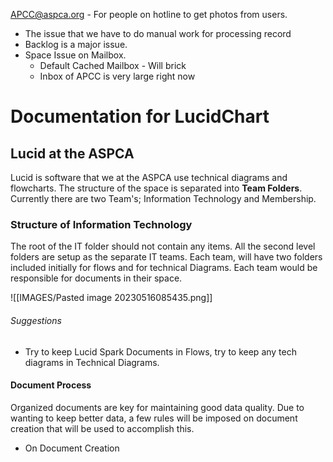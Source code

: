 APCC@aspca.org - For people on hotline to get photos from users.
* The issue that we have to do manual work for processing record
* Backlog is a major issue.
* Space Issue on Mailbox.
	* Default Cached Mailbox - Will brick
	* Inbox of APCC is very large right now



# Documentation for LucidChart

## Lucid at the ASPCA
Lucid is software that we at the ASPCA use technical diagrams and flowcharts. The structure of the space is separated into **Team Folders**. Currently there are two Team's; Information Technology and Membership.

### Structure of Information Technology
The root of the IT folder should not contain any items. All the second level folders are setup as the separate IT teams. Each team, will have two folders included initially for flows and for technical Diagrams. Each team would be responsible for documents in their space.

![[IMAGES/Pasted image 20230516085435.png]]

###### Suggestions
* Try to keep Lucid Spark Documents in Flows, try to keep any tech diagrams in Technical Diagrams.

#### Document Process
Organized documents are key for maintaining good data quality. Due to wanting to keep better data, a few rules will be imposed on document creation that will be used to accomplish this.
* On Document Creation